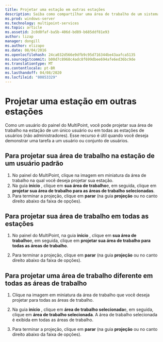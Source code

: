 ```yaml
---
title: Projetar uma estação em outras estações
description: Saiba como compartilhar uma área de trabalho de um sistema para outro nos serviços do MultiPoint
ms.prod: windows-server
ms.technology: multipoint-services
ms.topic: article
ms.assetid: 2c0d0faf-ba5b-406d-bd89-b685ddf81e93
author: lizap
manager: dongill
ms.author: elizapo
ms.date: 08/04/2016
ms.openlocfilehash: 24ca032d566e9dfb9c95d716344be43aafca5135
ms.sourcegitcommit: b00d7c8968c4adc8f699dbee694afe6ed36bc9de
ms.translationtype: MT
ms.contentlocale: pt-BR
ms.lasthandoff: 04/08/2020
ms.locfileid: "80853329"
---
```

# <a name="project-a-station-to-other-stations"></a>Projetar uma estação em outras estações
Como um usuário do painel do MultiPoint, você pode projetar sua área de trabalho na estação de um único usuário ou em todas as estações de usuários (não administradores). Esse recurso é útil quando você deseja demonstrar uma tarefa a um usuário ou conjunto de usuários.  
  
## <a name="to-project-your-desktop-to-a-standard-users-station"></a>Para projetar sua área de trabalho na estação de um usuário padrão  
  
1.  No painel do MultiPoint, clique na imagem em miniatura da área de trabalho na qual você deseja projetar sua estação.  
2.  Na guia **início** , clique em **sua área de trabalho**e, em seguida, clique em **projetar sua área de trabalho para as áreas de trabalho selecionadas**.  
3.  Para terminar a projeção, clique em **parar** (na guia **projeção** ou no canto direito abaixo da faixa de opções).  
  
## <a name="to-project-your-desktop-to-all-stations"></a>Para projetar sua área de trabalho em todas as estações  
  
1.  No painel do MultiPoint, na guia **início** , clique em **sua área de trabalho**e, em seguida, clique em **projetar sua área de trabalho para todas as áreas de trabalho**.  
  
2.  Para terminar a projeção, clique em **parar** (na guia **projeção** ou no canto direito abaixo da faixa de opções).  
  
## <a name="to-project-a-different-desktop-to-all-desktops"></a>Para projetar uma área de trabalho diferente em todas as áreas de trabalho  
  
1.  Clique na imagem em miniatura da área de trabalho que você deseja projetar para todas as áreas de trabalho.  
  
2.  Na guia **início** , clique em **área de trabalho selecionada**e, em seguida, clique em **área de trabalho selecionada**. A área de trabalho selecionada é exibida em todas as áreas de trabalho.  
  
3.  Para terminar a projeção, clique em **parar** (na guia **projeção** ou no canto direito abaixo da faixa de opções).  